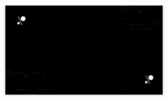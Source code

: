 ![Intro Gif](https://raw.githubusercontent.com/ScreenTechnicals/ScreenTechnicals/main/Black%20%26%20Blue%20Modern%20Geometric%20Technology%20Youtube%20Intro.gif)
